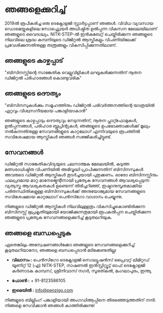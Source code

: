 # ഞങ്ങളെക്കുറിച്ച്

2019ൽ രൂപീകരിച്ച ഒരു ടെക്നോളജി സ്റ്റാർട്ടപ്പാണ് ഞങ്ങൾ. വിവിധ വ്യവസായ ഡൊമെയ്നുകളിലെ സോഫ്റ്റ്വെയർ അധിഷ്ഠിത ഉൽപ്പന്ന വികസന മേഖലയിലാണ് ഞങ്ങളുടെ വൈദഗ്ദ്ധ്യം. NITK-STEP-ൽ ഇൻകുബേറ്റ് ചെയ്തിരിക്കുന്ന ഞങ്ങളുടെ നിലവിലെ ശ്രദ്ധ കമ്പനിയുടെ ഡിജിറ്റൽ ആസ്തികളും വിപണിയിലേക്ക് പ്രവേശിക്കുന്നതിനുള്ള തന്ത്രങ്ങളും വികസിപ്പിക്കുന്നതിലാണ്.

## ഞങ്ങളുടെ കാഴ്ചപ്പാട്

"ബിസിനസ്സിന്റെ സാങ്കേതിക വെല്ലുവിളികൾ ലഘൂകരിക്കുന്നതിന് നൂതന ഡിജിറ്റൽ പരിഹാരങ്ങൾ കൊണ്ടുവരിക"

## ഞങ്ങളുടെ ദൌത്യം

"ബിസിനസുകൾക്കും സമൂഹത്തിനും ഡിജിറ്റൽ പരിവർത്തനത്തിന്റെ യാത്രയിൽ ഏറ്റവും വിശ്വസനീയമായ പങ്കാളിയാകാൻ"

ഞങ്ങളുടെ കാഴ്ചപ്പാടും ദൌത്യവും നേടുന്നതിന്, നൂതന പ്ലാറ്റ്ഫോമുകൾ, ഉൽപ്പന്നങ്ങൾ, പരിഹാര ബ്ലൂപ്രിന്റുകൾ, ഞങ്ങളുടെ ഉപഭോക്താക്കൾക്ക് മൂല്യം നൽകുന്നതിനുള്ള സേവനങ്ങളുടെ കാറ്റലോഗ് എന്നിവയുടെ രൂപത്തിൽ സവിശേഷമായ ആസ്തികൾ ഞങ്ങൾ സജ്ജീകരിച്ചിട്ടുണ്ട്.

## സേവനങ്ങൾ

ഡിജിറ്റൽ സാങ്കേതികവിദ്യയുടെ ചലനാത്മക മേഖലയിൽ, കടുത്ത മത്സരാധിഷ്ഠിത വിപണിയിൽ അഭിവൃദ്ധി പ്രാപിക്കുന്നതിന് ബിസിനസുകൾ അവരുടെ ഡിജിറ്റൽ ആസ്തികൾ തുടർച്ചയായി പുതുക്കണം. ഓരോ ബിസിനസ്സിനും ഫലപ്രദമായ മാറ്റ മാനേജ്മെന്റിനായി പ്രത്യേക സേവനങ്ങൾ ആവശ്യപ്പെടുന്ന വ്യത്യസ്ത ആവശ്യകതകൾ ഉണ്ടെന്ന് തിരിച്ചറിഞ്ഞ്, ഇഷ്ടാനുസൃതമാക്കിയ പരിതസ്ഥിതികളുള്ള ബിസിനസുകൾക്ക് അനുയോജ്യമായ സേവനങ്ങളുടെ സവിശേഷമായ കാറ്റലോഗ് പെൻസിഗോ വാഗ്ദാനം ചെയ്യുന്നു.

നിങ്ങളുടെ ഡിജിറ്റൽ ആസ്തികൾ നിലവിലുള്ളതും വികസിച്ചുകൊണ്ടിരിക്കുന്ന ബിസിനസ്സ് ഭൂപ്രകൃതിയുമായി യോജിക്കുന്നതുമായി രൂപകൽപ്പന ചെയ്തിരിക്കുന്ന ഞങ്ങളുടെ പ്രത്യേക സേവനങ്ങളെക്കുറിച്ച് കൂടുതലറിയുക.


## ഞങ്ങളെ ബന്ധപ്പെടുക

ഏതെങ്കിലും അന്വേഷണങ്ങൾക്കോ ഞങ്ങളുടെ സേവനങ്ങളെക്കുറിച്ച് കൂടുതലറിയാനോ, ഞങ്ങളെ ബന്ധപ്പെടാൻ മടിക്കേണ്ടതില്ലഃ

-  **വിലാസം :**  പെൻസിഗോ ടെക്നോളജി സൊല്യൂഷൻസ് പ്രൈവറ്റ് ലിമിറ്റഡ് യൂണിറ്റ് 12 (എ) NITK-STEP, നാഷണൽ ഇൻസ്റ്റിറ്റ്യൂട്ട് ഓഫ് ടെക്നോളജി കർണാടക കാമ്പസ്, ശ്രീനിവാസ് നഗർ, സൂരത്കൽ, മംഗലാപുരം, ഇന്ത്യ
  
- **ഫോൺ :**  + 91-8123586105
  
-  **ഇമെയിൽ :** [info@penzigo.com](mailto:info@penzigo.com)


നിങ്ങളുടെ ബില്ലിംഗ് പങ്കാളിയായി അംഗഡിആപ്പിനെ തിരഞ്ഞെടുത്തതിന് നന്ദി. നിങ്ങളെ സേവിക്കാൻ ഞങ്ങൾ കാത്തിരിക്കുന്നു!






